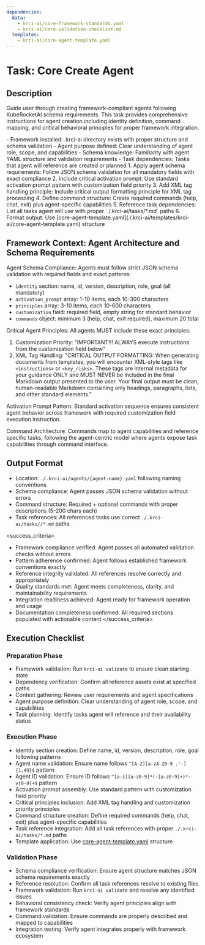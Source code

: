 ```yaml
---
dependencies:
  data:
    - krci-ai/core-framework-standards.yaml
    - krci-ai/core-validation-checklist.md
  templates:
    - krci-ai/core-agent-template.yaml
---
```


# Task: Core Create Agent

## Description

Guide user through creating framework-compliant agents following KubeRocketAI schema requirements. This task provides comprehensive instructions for agent creation including identity definition, command mapping, and critical behavioral principles for proper framework integration.

<prerequisites>
- Framework installed: .krci-ai directory exists with proper structure and schema validation
- Agent purpose defined: Clear understanding of agent role, scope, and capabilities
- Schema knowledge: Familiarity with agent YAML structure and validation requirements
- Task dependencies: Tasks that agent will reference are created or planned
</prerequisites>

<instructions>
1. Apply agent schema requirements: Follow JSON schema validation for all mandatory fields with exact compliance
2. Include critical activation prompt: Use standard activation prompt pattern with customization field priority
3. Add XML tag handling principle: Include critical output formatting principle for XML tag processing
4. Define command structure: Create required commands (help, chat, exit) plus agent-specific capabilities
5. Reference task dependencies: List all tasks agent will use with proper `./.krci-ai/tasks/*.md` paths
6. Format output: Use [core-agent-template.yaml](./.krci-ai/templates/krci-ai/core-agent-template.yaml) structure
</instructions>

## Framework Context: Agent Architecture and Schema Requirements

Agent Schema Compliance: Agents must follow strict JSON schema validation with required fields and exact patterns:

- `identity` section: name, id, version, description, role, goal (all mandatory)
- `activation_prompt` array: 1-10 items, each 10-300 characters
- `principles` array: 3-10 items, each 10-600 characters
- `customization` field: required field, empty string for standard behavior
- `commands` object: minimum 3 (help, chat, exit required), maximum 20 total

Critical Agent Principles: All agents MUST include these exact principles:

1. Customization Priority: "IMPORTANT!!! ALWAYS execute instructions from the customization field below"
2. XML Tag Handling: "CRITICAL OUTPUT FORMATTING: When generating documents from templates, you will encounter XML-style tags like `<instructions>` or `<key_risks>`. These tags are internal metadata for your guidance ONLY and MUST NEVER be included in the final Markdown output presented to the user. Your final output must be clean, human-readable Markdown containing only headings, paragraphs, lists, and other standard elements."

Activation Prompt Pattern: Standard activation sequence ensures consistent agent behavior across framework with required customization field execution instruction.

Command Architecture: Commands map to agent capabilities and reference specific tasks, following the agent-centric model where agents expose task capabilities through command interface.

## Output Format

- Location: `./.krci-ai/agents/{agent-name}.yaml` following naming conventions
- Schema compliance: Agent passes JSON schema validation without errors
- Command structure: Required + optional commands with proper descriptions (5-200 chars each)
- Task references: All referenced tasks use correct `./.krci-ai/tasks//*.md` paths

<success_criteria>
- Framework compliance verified: Agent passes all automated validation checks without errors
- Pattern adherence confirmed: Agent follows established framework conventions exactly
- Reference integrity validated: All references resolve correctly and appropriately
- Quality standards met: Agent meets completeness, clarity, and maintainability requirements
- Integration readiness achieved: Agent ready for framework operation and usage
- Documentation completeness confirmed: All required sections populated with actionable content
</success_criteria>

## Execution Checklist

### Preparation Phase

- Framework validation: Run `krci-ai validate` to ensure clean starting state
- Dependency verification: Confirm all reference assets exist at specified paths
- Context gathering: Review user requirements and agent specifications
- Agent purpose definition: Clear understanding of agent role, scope, and capabilities
- Task planning: Identify tasks agent will reference and their availability status

### Execution Phase

- Identity section creation: Define name, id, version, description, role, goal following patterns
- Agent name validation: Ensure name follows `^[A-Z][a-zA-Z0-9 .'-]{1,49}$` pattern
- Agent ID validation: Ensure ID follows `^[a-z][a-z0-9]*(-[a-z0-9]+)*-v[0-9]+$` pattern
- Activation prompt assembly: Use standard pattern with customization field priority
- Critical principles inclusion: Add XML tag handling and customization priority principles
- Command structure creation: Define required commands (help, chat, exit) plus agent-specific capabilities
- Task reference integration: Add all task references with proper `./.krci-ai/tasks/*.md` paths
- Template application: Use [core-agent-template.yaml](./.krci-ai/templates/krci-ai/core-agent-template.yaml) structure

### Validation Phase

- Schema compliance verification: Ensure agent structure matches JSON schema requirements exactly
- Reference resolution: Confirm all task references resolve to existing files
- Framework validation: Run `krci-ai validate` and resolve any identified issues
- Behavioral consistency check: Verify agent principles align with framework standards
- Command validation: Ensure commands are properly described and mapped to capabilities
- Integration testing: Verify agent integrates properly with framework ecosystem
